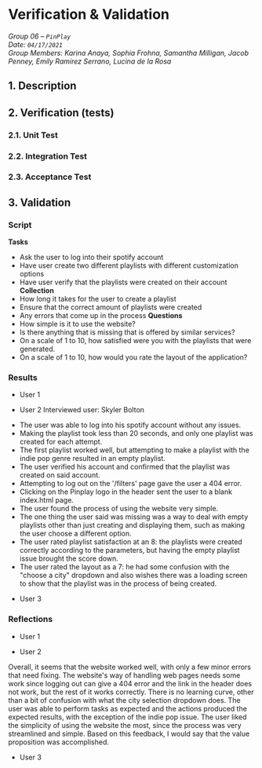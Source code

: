 # Verification & Validation

*Group 06 – `PinPlay`\
Date: `04/17/2021`\
Group Members: Karina Anaya, Sophia Frohna, Samantha Milligan, Jacob Penney, Emily Ramirez Serrano, Lucina de la Rosa*

## 1. Description

## 2. Verification (tests)

### 2.1. Unit Test

### 2.2. Integration Test

### 2.3. Acceptance Test

## 3. Validation

### Script
**Tasks** 
* Ask the user to log into their spotify account 
* Have user create two different playlists with different customization options
* Have user verify that the playlists were created on their account
**Collection**
* How long it takes for the user to create a playlist
* Ensure that the correct amount of playlists were created 
* Any errors that come up in the process
**Questions**
* How simple is it to use the website?
* Is there anything that is missing that is offered by similar services?
* On a scale of 1 to 10, how satisfied were you with the playlists that were generated. 
* On a scale of 1 to 10, how would you rate the layout of the application?


### Results

* User 1
  
* User 2
Interviewed user: Skyler Bolton

- The user was able to log into his spotify account without any issues.
- Making the playlist took less than 20 seconds, and only one playlist was created for each attempt.
- The first playlist worked well, but attempting to make a playlist with the indie pop genre resulted in an empty playlist.
- The user verified his account and confirmed that the playlist was created on said account.
- Attempting to log out on the '/filters' page gave the user a 404 error.
- Clicking on the Pinplay logo in the header sent the user to a blank index.html page.
- The user found the process of using the website very simple.
- The one thing the user said was missing was a way to deal with empty playlists other than just creating and displaying them, such as making the user choose a different option.
- The user rated playlist satisfaction at an 8: the playlists were created correctly according to the parameters, but having the empty playlist issue brought the score down.
- The user rated the layout as a 7: he had some confusion with the "choose a city" dropdown and also wishes there was a loading screen to show that the playlist was in the process of being created.

* User 3

### Reflections

* User 1

* User 2

Overall, it seems that the website worked well, with only a few minor errors that need fixing. The website's way of handling web pages needs some work since logging out can give a 404 error and the link in the header does not work, but the rest of it works correctly. There is no learning curve, other than a bit of confusion with what the city selection dropdown does. The user was able to perform tasks as expected and the actions produced the expected results, with the exception of the indie pop issue. The user liked the simplicity of using the website the most, since the process was very streamlined and simple. Based on this feedback, I would say that the value proposition was accomplished.

* User 3
